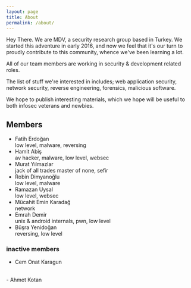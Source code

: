 ```yaml
---
layout: page
title: About
permalink: /about/
---
```

Hey There. We are MDV, a security research group based in Turkey. We started this adventure in early 2016, and now we feel that it's our turn to proudly contribute to this community, whence we've been learning a lot.

All of our team members are working in security & development related roles.

The list of stuff we're interested in includes; web application security, network security, reverse engineering, forensics, malicious software.

We hope to publish interesting materials, which we hope will be useful to both infosec veterans and newbies.

## Members

- Fatih Erdoğan
<br>low level, malware, reversing
- Hamit Abiş
<br>av hacker, malware, low level, websec
- Murat Yılmazlar
<br>jack of all trades master of none, sefir
- Robin Dimyanoğlu
<br>low level, malware
- Ramazan Uysal
<br>low level, websec
- Mücahit Emin Karadağ
<br>network
- Emrah Demir
<br>unix & android internals, pwn, low level
- Büşra Yenidoğan
<br>reversing, low level

### inactive members
- Cem Onat Karagun
<br>
- Ahmet Kotan
<br>




